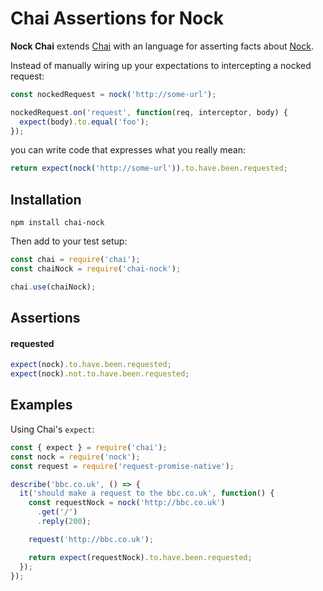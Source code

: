 # Chai Assertions for Nock

**Nock Chai** extends [Chai](http://chaijs.com/) with an language for asserting facts about [Nock](https://www.npmjs.com/package/nock).

Instead of manually wiring up your expectations to intercepting a nocked request:

```javascript
const nockedRequest = nock('http://some-url');

nockedRequest.on('request', function(req, interceptor, body) {
  expect(body).to.equal('foo');
});
```

you can write code that expresses what you really mean:

```javascript
return expect(nock('http://some-url')).to.have.been.requested;
```


## Installation
```npm install chai-nock```

Then add to your test setup:

```javascript
const chai = require('chai');
const chaiNock = require('chai-nock');

chai.use(chaiNock);
```

## Assertions

#### requested
```javascript
expect(nock).to.have.been.requested;
expect(nock).not.to.have.been.requested;
```

## Examples

Using Chai's `expect`:

```javascript
const { expect } = require('chai');
const nock = require('nock');
const request = require('request-promise-native');

describe('bbc.co.uk', () => {
  it('should make a request to the bbc.co.uk', function() {
    const requestNock = nock('http://bbc.co.uk')
      .get('/')
      .reply(200);

    request('http://bbc.co.uk');

    return expect(requestNock).to.have.been.requested;
  });
});
```




